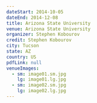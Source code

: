```yaml
---
dateStart: 2014-10-05
dateEnd: 2014-12-08
title: Arizona State University
venue: Arizona State University
organizer: Stephen Kobourov
credit: Stephen Kobourov
city: Tucson
state: AZ
country: US
pdfLink: null
venueImages:
  - sm: image01.sm.jpg
    lg: image01.lg.jpg
  - sm: image02.sm.jpg
    lg: image02.lg.jpg
---
```

